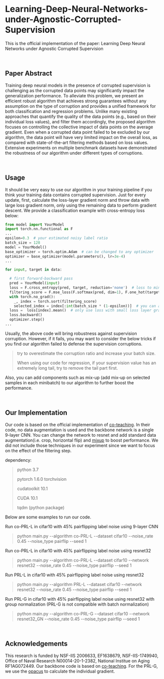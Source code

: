 # Learning-Deep-Neural-Networks-under-Agnostic-Corrupted-Supervision
This is the official implementation of the paper: Learning Deep Neural Networks under Agnostic Corrupted Supervision

<br>

## Paper Abstract
Training deep neural models in the presence of corrupted supervision is challenging as the corrupted data points may significantly impact the generalization performance.
To alleviate this problem, we present an efficient robust algorithm that achieves strong guarantees without any assumption on the type of corruption and provides a unified framework for both classification and regression problems. Unlike many existing approaches that quantify the quality of the data points (e.g., based on their individual loss values), and filter them accordingly, 
the proposed algorithm focuses on controlling the collective impact of data points on the average gradient. 
Even when a corrupted data point failed to be excluded by our algorithm, the data point will have very limited impact on the overall loss, as compared with state-of-the-art filtering methods 
based on loss values. Extensive experiments on multiple benchmark datasets have demonstrated the robustness of our algorithm under different types of corruptions.


<br>

## Usage

It should be very easy to use our algorithm in your training pipeline if you think your training data contains corrupted supervision. 
Just for every update, first, calculate the loss-layer gradient norm and throw data with large loss gradient norm, only using the remaining data to perform gradient descent.
We provide a classification example with cross-entropy loss below: 

```python
from model import YourModel
import torch.nn.functional as F
...
epsilon=0.3  # your estimated noisy label ratio
batch_size = 128
model = YourModel()
base_optimizer = torch.optim.Adam  # can be changed to any optimizer
optimizer = base_optimizer(model.parameters(), lr=3e-4)
...

for input, target in data:

  # first forward-backward pass
  pred = YourModel(input)
  loss = F.cross_entropy(pred, target, reduction='none')  # loss to minimize
  filtering_score = F.mse_loss(F.softmax(pred, dim=1), F.one_hot(target, num_classes=10), reduction='none') # get individual loss-layer gradient norm. The loss layer gradient norm for cross entropy is the MSE loss.
  with torch.no_grad():
    _, index = torch.sort(filtering_score)
    selected_index = index[:int(batch_size * (1-epsilon))]  # you can also use dynamic filtering ratio. For example, you can linearly increase epsilon from 0 to your estimated noisy label ratio in first 10 epochs.
  loss =  loss[index].mean()  # only use loss with small loss layer gradient norm
  loss.backward()
  optimizer.step()
...
```

Usually, the above code will bring robustness against supervision corruption. However, if it fails, you may want to consider the below tricks if you find our algorithm failed to defense the supervision corruptions.
> try to overestimate the corruption ratio and increase your batch size. 
>
> When using our code for regression, if your supervision value has an extremely long tail, try to remove the tail part first.

Also, you can add components such as mix-up (add mix-up on selected samples in each minibatch) to our algorithm to further boost the performance.


<br>

## Our Implementation
Our code is based on the official implementation of [co-teaching](https://github.com/bhanML/Co-teaching). In their code, no data augmentation is used and the backbone network is a single 9-layer CNN. You can change the network to resnet and add standard data augmentation(i.e. crop, horizontal flip) and [mixup](https://arxiv.org/abs/1710.09412) to boost performance.
We did not include those techniques in our experiment since we want to focus on the effect of the filtering step.


dependency:
> python 3.7
>
> pytorch 1.6.0 torchvision 
>
> cudatoolkit 10.1
>
> CUDA 10.1
>
> tqdm (python package)


Below are some examples to run our code.

Run co-PRL-L in cifar10 with 45% pairflipping label noise using 9-layer CNN
>python main.py --algorithm co-PRL-L --dataset cifar10 --noise_rate 0.45 --noise_type pairflip --seed 1

Run co-PRL-L in cifar10 with 45% pairflipping label noise using resnet32
>python main.py --algorithm co-PRL-L --dataset cifar10 --network resnet32 --noise_rate 0.45 --noise_type pairflip --seed 1

Run PRL-L in cifar10 with 45% pairflipping label noise using resnet32
>python main.py --algorithm PRL-L --dataset cifar10 --network resnet32 --noise_rate 0.45 --noise_type pairflip --seed 1

Run PRL-G in cifar10 with 45% pairflipping label noise using resnet32 with group normalization (PRL-G is not compatible with batch normalization)
>python main.py --algorithm co-PRL-G --dataset cifar10 --network resnet32_GN --noise_rate 0.45 --noise_type pairflip --seed 1


<br>

## Acknowledgements
This research is funded by NSF-IIS 2006633, EF1638679, NSF-IIS-1749940, Office of Naval Research N00014-20-1-2382, National Institue on Aging RF1AG072449.
Our backbone code is based on [co-teaching](https://github.com/bhanML/Co-teaching). For the PRL-G, we use the [opacus](https://github.com/pytorch/opacus) to calculate the individual gradient.

